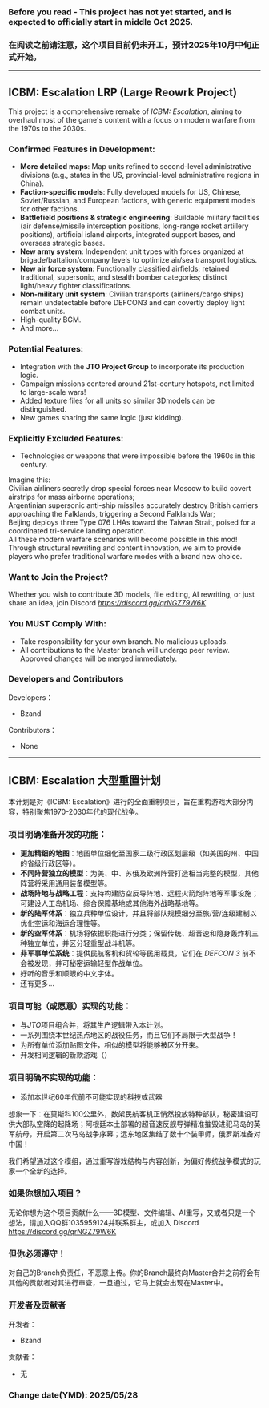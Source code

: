 ### Before you read - This project has not yet started, and is expected to officially start in middle Oct 2025.
### 在阅读之前请注意，这个项目目前仍未开工，预计2025年10月中旬正式开始。

---

## ICBM: Escalation LRP (Large Reowrk Project)
This project is a comprehensive remake of *ICBM: Escalation*, aiming to overhaul most of the game's content with a focus on modern warfare from the 1970s to the 2030s.
### Confirmed Features in Development:
* **More detailed maps**: Map units refined to second-level administrative divisions (e.g., states in the US, provincial-level administrative regions in China).
* **Faction-specific models**: Fully developed models for US, Chinese, Soviet/Russian, and European factions, with generic equipment models for other factions.
* **Battlefield positions & strategic engineering**: Buildable military facilities (air defense/missile interception positions, long-range rocket artillery positions), artificial island airports, integrated support bases, and overseas strategic bases.
* **New army system**: Independent unit types with forces organized at brigade/battalion/company levels to optimize air/sea transport logistics.
* **New air force system**: Functionally classified airfields; retained traditional, supersonic, and stealth bomber categories; distinct light/heavy fighter classifications.
* **Non-military unit system**: Civilian transports (airliners/cargo ships) remain undetectable before DEFCON3 and can covertly deploy light combat units.
* High-quality BGM.
* And more...
### Potential Features:
* Integration with the **JTO Project Group** to incorporate its production logic.
* Campaign missions centered around 21st-century hotspots, not limited to large-scale wars!
* Added texture files for all units so similar 3Dmodels can be distinguished.
* New games sharing the same logic (just kidding).
### Explicitly Excluded Features:
* Technologies or weapons that were impossible before the 1960s in this century.


Imagine this:  
Civilian airliners secretly drop special forces near Moscow to build covert airstrips for mass airborne operations;  
Argentinian supersonic anti-ship missiles accurately destroy British carriers approaching the Falklands, triggering a Second Falklands War;  
Beijing deploys three Type 076 LHAs toward the Taiwan Strait, poised for a coordinated tri-service landing operation.  
All these modern warfare scenarios will become possible in this mod!
Through structural rewriting and content innovation, we aim to provide players who prefer traditional warfare modes with a brand new choice.
### Want to Join the Project?  
Whether you wish to contribute 3D models, file editing, AI rewriting, or just share an idea, join Discord *https://discord.gg/qrNGZ79W6K* 

### You MUST Comply With:  
* Take responsibility for your own branch. No malicious uploads.  
* All contributions to the Master branch will undergo peer review. Approved changes will be merged immediately.

### Developers and Contributors
Developers：
* Bzand

Contributors：
* None

---

## ICBM: Escalation 大型重置计划

本计划是对《ICBM: Escalation》进行的全面重制项目，旨在重构游戏大部分内容，特别聚焦1970-2030年代的现代战争。

### 项目明确准备开发的功能：
* **更加精细的地图**：地图单位细化至国家二级行政区划层级（如美国的州、中国的省级行政区等）。
* **不同阵营独立的模型**：为美、中、苏俄及欧洲阵营打造相当完整的模型，其他阵营将采用通用装备模型等。
* **战场阵地与战略工程**：支持构建防空反导阵地、远程火箭炮阵地等军事设施；可建设人工岛机场、综合保障基地或其他海外战略基地等。
* **新的陆军体系**：独立兵种单位设计，并且将部队规模细分至旅/营/连级建制以优化空运和海运合理性等。
* **新的空军体系**：机场将依据职能进行分类；保留传统、超音速和隐身轰炸机三种独立单位，并区分轻重型战斗机等。
* **非军事单位系统**：提供民航客机和货轮等民用载具，它们在 *DEFCON 3* 前不会被发现，并可秘密运输轻型作战单位。
* 好听的音乐和顺眼的中文字体。
* 还有更多...

### 项目可能（或愿意）实现的功能：
* 与*JTO*项目组合并，将其生产逻辑带入本计划。
* 一系列围绕本世纪热点地区的战役任务，而且它们不局限于大型战争！
* 为所有单位添加贴图文件，相似的模型将能够被区分开来。
* 开发相同逻辑的新款游戏（）

### 项目明确不实现的功能：
* 添加本世纪60年代前不可能实现的科技或武器

想象一下：在莫斯科100公里外，数架民航客机正悄然投放特种部队，秘密建设可供大部队空降的起降场；阿根廷本土部署的超音速反舰导弹精准摧毁进犯马岛的英军航母，开启第二次马岛战争序幕；远东地区集结了数十个装甲师，俄罗斯准备对中国！

我们希望通过这个模组，通过重写游戏结构与内容创新，为偏好传统战争模式的玩家一个全新的选择。

### 如果你想加入项目？
无论你想为这个项目贡献什么——3D模型、文件编辑、AI重写，又或者只是一个想法，请加入QQ群1035959124并联系群主，或加入 Discord https://discord.gg/qrNGZ79W6K

### 但你必须遵守！
对自己的Branch负责任，不恶意上传。你的Branch最终向Master合并之前将会有其他的贡献者对其进行审查，一旦通过，它马上就会出现在Master中。

### 开发者及贡献者
开发者：
* Bzand

贡献者：
* 无

### Change date(YMD): 2025/05/28

